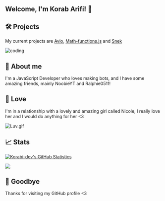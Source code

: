 ## Welcome, I'm Korab Arifi! 👋

## 🛠️ Projects
My current projects are [Avio](https://github.com/Korabi-dev/AvioDev), [Math-functions.js](https://github.com/Korabi-dev/Math-functions.js) and [Snek](https://github.com/Korabi-dev/snek)

<img src="https://media1.tenor.com/images/0660efe82fa3da42ed56eef013171835/tenor.gif?itemid=16596559" alt="coding">

## 📜 About me 
I'm a JavaScript Developer who loves making bots, and I have some amazing friends, mainly NoobieYT and Ralphie0511!

## 💖 Love
I'm in a relationship with a lovely and amazing girl called Nicole, I really love her and I would do anything for her <3

<img src="https://i.pinimg.com/originals/24/5a/82/245a82a1721047c5bc0a9fec89b26802.gif" alt ="Luv.gif">

## 📈 Stats
[![Korabi-dev's GitHub Statistics](https://github-readme-stats.vercel.app/api?username=Korabi-dev&theme=dark&show_icons=true)](https://www.youtube.com/watch?v=dQw4w9WgXcQ)

![](https://komarev.com/ghpvc/?username=Korabi-dev)

## 👋 Goodbye
Thanks for visiting my GitHub profile <3 

<!--<img src="https://media1.tenor.com/images/94a5e8bfd93689097ea84cb08556b04b/tenor.gif?itemid=21544644" alt="About me?"> !-->
